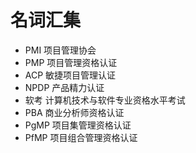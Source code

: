 # 名词汇集

- PMI  项目管理协会
- PMP  项目管理资格认证
- ACP  敏捷项目管理认证
- NPDP 产品精力认证
- 软考  计算机技术与软件专业资格水平考试
- PBA 商业分析师资格认证
- PgMP  项目集管理资格认证
- PfMP  项目组合管理资格认证